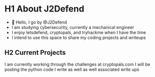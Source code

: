 # H1 About J2Defend
- 👋 Hello, I go by @J2Defend
- I am studying cybersecurity, currently a mechanical engineer
- I enjoy letsdefend, cryptopals, and tryhackme when I have the time
- I intend to use this space to share my coding projects and writeups

## H2 Current Projects
I am currently working through the challenges at cryptopals.com
I will be posting the python code I write as well as well associated write ups
